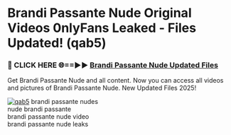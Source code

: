 # Brandi Passante Nude Original Videos 0nlyFans Leaked - Files Updated! (qab5)

<h3>🔴 CLICK HERE 🌐==►► <a href="https://tinyurl.com/4mcuefdz" rel="nofollow">Brandi Passante Nude Updated Files</a></h3>

Get Brandi Passante Nude and all content. Now you can access all videos and pictures of Brandi Passante Nude. New Updated Files 2025!

[![qab5](https://i.imgur.com/StAQSOY.gif)](https://tinyurl.com/4mcuefdz)
brandi passante nudes<br>
nude brandi passante<br>
brandi passante nude video<br>
brandi passante nude leaks
